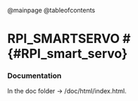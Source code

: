  @mainpage
 @tableofcontents

# RPI_SMARTSERVO # {#RPI_smart_servo}

### Documentation
In the doc folder -> /doc/html/index.html.